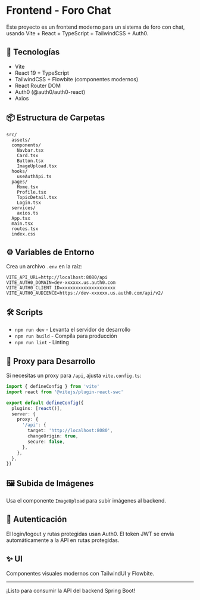 # Frontend - Foro Chat

Este proyecto es un frontend moderno para un sistema de foro con chat, usando Vite + React + TypeScript + TailwindCSS + Auth0.

## 🚀 Tecnologías
- Vite
- React 19 + TypeScript
- TailwindCSS + Flowbite (componentes modernos)
- React Router DOM
- Auth0 (@auth0/auth0-react)
- Axios

## 📦 Estructura de Carpetas

```
src/
  assets/
  components/
    Navbar.tsx
    Card.tsx
    Button.tsx
    ImageUpload.tsx
  hooks/
    useAuthApi.ts
  pages/
    Home.tsx
    Profile.tsx
    TopicDetail.tsx
    Login.tsx
  services/
    axios.ts
  App.tsx
  main.tsx
  routes.tsx
  index.css
```

## ⚙️ Variables de Entorno
Crea un archivo `.env` en la raíz:
```
VITE_API_URL=http://localhost:8080/api
VITE_AUTH0_DOMAIN=dev-xxxxxx.us.auth0.com
VITE_AUTH0_CLIENT_ID=xxxxxxxxxxxxxxxxxxxx
VITE_AUTH0_AUDIENCE=https://dev-xxxxxx.us.auth0.com/api/v2/
```

## 🛠️ Scripts
- `npm run dev` - Levanta el servidor de desarrollo
- `npm run build` - Compila para producción
- `npm run lint` - Linting

## 🧩 Proxy para Desarrollo
Si necesitas un proxy para `/api`, ajusta `vite.config.ts`:
```ts
import { defineConfig } from 'vite'
import react from '@vitejs/plugin-react-swc'

export default defineConfig({
  plugins: [react()],
  server: {
    proxy: {
      '/api': {
        target: 'http://localhost:8080',
        changeOrigin: true,
        secure: false,
      },
    },
  },
})
```

## 🖼️ Subida de Imágenes
Usa el componente `ImageUpload` para subir imágenes al backend.

## 🔐 Autenticación
El login/logout y rutas protegidas usan Auth0. El token JWT se envía automáticamente a la API en rutas protegidas.

## ✨ UI
Componentes visuales modernos con TailwindUI y Flowbite.

---

¡Listo para consumir la API del backend Spring Boot!
